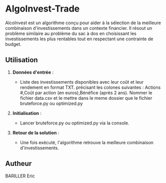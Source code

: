 # AlgoInvest-Trade

AlcoInvest est un algorithme conçu pour aider à la sélection de la meilleure combinaison d'investissements dans un contexte financier. Il résout un problème similaire au problème du sac à dos en choisissant les investissements les plus rentables tout en respectant une contrainte de budget.

## Utilisation

1. **Données d'entrée** :
   - Liste des investissements disponibles avec leur coût et leur rendement en format TXT. précisant les colones suivantes : Actions #,Coût par action (en euros),Bénéfice (après 2 ans). Nommer le fichier data.csv et le mettre dans le meme dossier que le fichier bruteforce.py ou optimized.py

2. **Initialisation** :
    - Lancer bruteforce.py ou optimized.py via la console.

3. **Retour de la solution** :
   - Une fois exécuté, l'algorithme retrouve la meilleure combinaison d'investissements.

## Autheur

BARILLER Eric